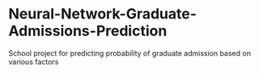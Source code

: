# Neural-Network-Graduate-Admissions-Prediction
School project for predicting probability of graduate admission based on various factors
